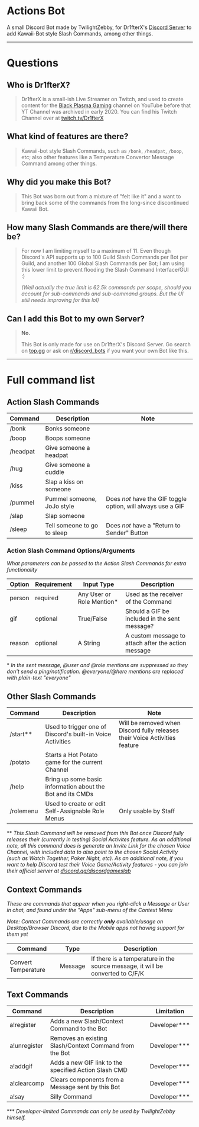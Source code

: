 # Actions Bot
A small Discord Bot made by TwilightZebby, for Dr1fterX's [Discord Server](https://discord.gg/URH5E34FZf) to add Kawaii-Bot style Slash Commands, among other things.

---
# Questions

## Who is Dr1fterX?

> Dr1fterX is a small-ish Live Streamer on Twitch, and used to create content for the [Black Plasma Gaming](https://www.youtube.com/c/BlackPlasmaGaming) channel on YouTube before that YT Channel was archived in early 2020.
> You can find his Twitch Channel over at [twitch.tv/Dr1fterX](https://twitch.tv/Dr1fterX)


## What kind of features are there?

> Kawaii-bot style Slash Commands, such as `/bonk`, `/headpat`, `/boop`, etc; also other features like a Temperature Convertor Message Command among other things.


## Why did you make this Bot?

> This Bot was born out from a mixture of "felt like it" and a want to bring back some of the commands from the long-since discontinued Kawaii Bot.
<!-- > The Bot, with its original name of "Actions Bot", was originally added to Dr1fterX's Server in January 2021, getting renamed to "Twilight Bot" in x 2022.


## Why did you rename the Bot?

> The original name, "Actions Bot", was picked because of the simple nature of the bot - to add action-based Slash Commands.
> Now that the Bot is being used for more features, which are less action-based (such as the `/potato` command or the Temperature Convertor), I thought a name chance was in order since "Actions Bot" isn't accurate anymore. -->


## How many Slash Commands are there/will there be?

> For now I am limiting myself to a maximum of 11.
> Even though Discord's API supports up to 100 Guild Slash Commands per Bot per Guild, and another 100 Global Slash Commands per Bot; I am using this lower limit to prevent flooding the Slash Command Interface/GUI :)
> 
> *(Well actually the true limit is 62.5k commands per scope, should you account for sub-commands and sub-command groups. But the UI still needs improving for this lol)*


## Can I add this Bot to my own Server?

> **No.**
> 
> This Bot is only made for use on Dr1fterX's Discord Server. Go search on [top.gg](https://top.gg) or ask on [r/discord_bots](https://www.reddit.com/r/Discord_Bots/) if you want your own Bot like this.


---
# Full command list

## Action Slash Commands

| Command  | Description                 | Note                                                         |
|----------|-----------------------------|--------------------------------------------------------------|
| /bonk    | Bonks someone               |                                                              |
| /boop    | Boops someone               |                                                              |
| /headpat | Give someone a headpat      |                                                              |
| /hug     | Give someone a cuddle       |                                                              |
| /kiss    | Slap a kiss on someone      |                                                              |
| /pummel  | Pummel someone, JoJo style  | Does *not* have the GIF toggle option, will always use a GIF |
| /slap    | Slap someone                |                                                              |
| /sleep   | Tell someone to go to sleep | Does *not* have a "Return to Sender" Button                  |


### Action Slash Command Options/Arguments
*What parameters can be passed to the Action Slash Commands for extra functionality*

| Option | Requirement | Input Type                   | Description                                         |
|--------|-------------|------------------------------|-----------------------------------------------------|
| person | required    | Any User or Role Mention\*   | Used as the receiver of the Command                 |
| gif    | optional    | True/False                   | Should a GIF be included in the sent message?       |
| reason | optional    | A String                     | A custom message to attach after the action message |


\* *In the sent message, @user and @role mentions are suppressed so they don't send a ping/notification. @everyone/@here mentions are replaced with plain-text "everyone"*


## Other Slash Commands

| Command       | Description                                                | Note                                                                       |
|---------------|------------------------------------------------------------|----------------------------------------------------------------------------|
| /start\*\*    | Used to trigger one of Discord's built-in Voice Activities | Will be removed when Discord fully releases their Voice Activities feature |
| /potato       | Starts a Hot Potato game for the current Channel           |                                                                            |
| /help         | Bring up some basic information about the Bot and its CMDs |                                                                            |
| /rolemenu     | Used to create or edit Self-Assignable Role Menus          | Only usable by Staff                                                       |

\*\* *This Slash Command will be removed from this Bot once Discord fully releases their (currently in testing) Social Activites feature. As an additional note, all this command does is generate an Invite Link for the chosen Voice Channel, with included data to also point to the chosen Social Activity (such as Watch Together, Poker Night, etc). As an additional note, if you want to help Discord test their Voice Game/Activity features - you can join their official server at [discord.gg/discordgameslab](https://discord.gg/discordgameslab)*


## Context Commands
*These are commands that appear when you right-click a Message or User in chat, and found under the "Apps" sub-menu of the Context Menu*

*Note: Context Commands are correctly __only__ available/usage on Desktop/Browser Discord, due to the Mobile apps not having support for them yet*

| Command             | Type    | Description                                                                    |
|---------------------|---------|--------------------------------------------------------------------------------|
| Convert Temperature | Message | If there is a temperature in the source message, it will be converted to C/F/K |


## Text Commands

| Command               | Description                                            | Limitation      |
|-----------------------|--------------------------------------------------------|-----------------|
| a!register            | Adds a new Slash/Context Command to the Bot            | Developer\*\*\* |
| a!unregister          | Removes an existing Slash/Context Command from the Bot | Developer\*\*\* |
| a!addgif              | Adds a new GIF link to the specified Action Slash CMD  | Developer\*\*\* |
| a!clearcomp           | Clears components from a Message sent by this Bot      | Developer\*\*\* |
| a!say                 | Silly Command                                          | Developer\*\*\* |

\*\*\* *Developer-limited Commands can only be used by TwilightZebby himself.*
